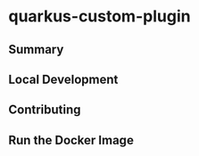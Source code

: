 # quarkus-custom-plugin

## Summary

## Local Development

## Contributing

## Run the Docker Image
